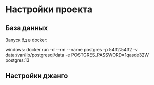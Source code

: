 # Настройки проекта

## База данных

Запуск бд в docker:

windows:
docker run -d --rm --name postgres -p 5432:5432 -v data:/var/lib/postgresql/data -e POSTGRES_PASSWORD=1qasde32W postgres:13

## Настройки джанго
